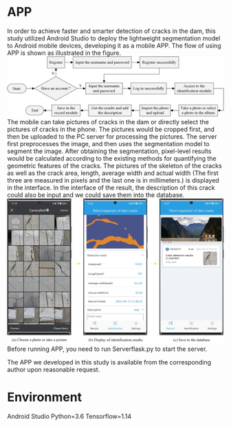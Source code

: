 # APP
In order to achieve faster and smarter detection of cracks in the dam, this study utilized Android Studio to deploy the lightweight segmentation model to Android mobile devices, developing it as a mobile APP. The flow of using APP is shown as illustrated in the figure.
![image](https://github.com/JingyueYuan/APP/blob/a6d447fe691b7c1f2df34db75cd51e30c5477604/Fig.%201.jpg)
The mobile can take pictures of cracks in the dam or directly select the pictures of cracks in the phone. The pictures would be cropped first, and then be uploaded to the PC server for processing the pictures. The server first preprocesses the image, and then uses the segmentation model to segment the image. After obtaining the segmentation, pixel-level results would be calculated according to the existing methods for quantifying the geometric features of the cracks. The pictures of the skeleton of the cracks as well as the crack area, length, average width and actual width (The first three are measured in pixels and the last one is in millimeters.) is displayed in the interface. In the interface of the result, the description of this crack could also be input and we could save them into the database.
![image](https://github.com/JingyueYuan/APP/blob/b675dd5de394f80bec34881e45ad524319769872/Fig.%202.jpg)
Before running APP, you need to run Serverflask.py to start the server.

The APP we developed in this study is available from the corresponding author upon reasonable request.

# Environment
Android Studio
Python=3.6 
Tensorflow=1.14
